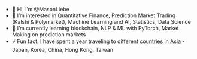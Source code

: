 - 👋 Hi, I’m @MasonLiebe
- 👀 I’m interested in Quantitative Finance, Prediction Market Trading (Kalshi & Polymarket), Machine Learning and AI, Statistics, Data Science
- 🌱 I’m currently learning blockchain, NLP & ML with PyTorch, Market Making on prediction markets
- ⚡ Fun fact: I have spent a year traveling to different countries in Asia - Japan, Korea, China, Hong Kong, Taiwan

<!---
MasonLiebe/MasonLiebe is a ✨ special ✨ repository because its `README.md` (this file) appears on your GitHub profile.
You can click the Preview link to take a look at your changes.
--->
